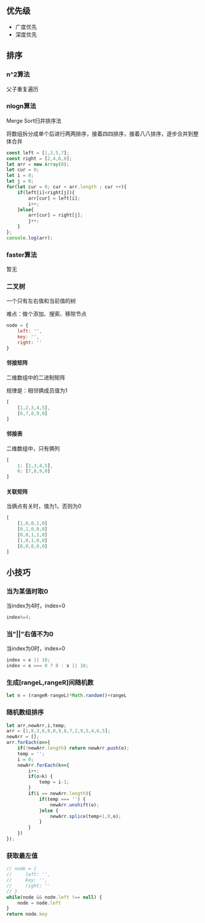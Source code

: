 ## 优先级

- 广度优先
- 深度优先

## 排序

### n^2算法

父子重复遍历

### nlogn算法

Merge Sort归并排序法

将数组拆分成单个后进行两两排序，接着四四排序，接着八八排序，逐步合并到整体合并

```javascript
const left = [1,3,5,7];
const right = [2,4,6,8];
let arr = new Array(8);
let cur = 0;
let i = 0;
let j = 0;
for(let cur = 0; cur < arr.length ; cur ++){
    if(left[i]<right[j]){
        arr[cur] = left[i];
        i++;
    }else{
        arr[cur] = right[j];
        j++;
    }
};
console.log(arr);
```

### faster算法

暂无

### 二叉树

一个只有左右值和当前值的树

难点：做个添加、搜索、移除节点

```javascript
node = {
    left: '',
    key: '',
    right: ''
}
```

#### 邻接矩阵

二维数组中的二进制矩阵

规律是：相邻俩成员值为1

```javascript
[
    [1,2,3,4,5],
    [6,7,8,9,0]
]
```

#### 邻接表

二维数组中，只有俩列

```javascript
[
    1: [2,3,4,5],
    6: [7,8,9,0]
]
```

#### 关联矩阵

当俩点有关时，值为1，否则为0

```javascript
[
    [1,0,0,1,0]
    [0,1,0,0,0]
    [0,0,1,1,0]
    [1,0,1,0,0]
    [0,0,0,0,0]
]
```

## 小技巧

### 当为某值时取0

当index为4时，index=0

```javascript
index%=4;
```

### 当"||"右值不为0

当index为0时，index=0

```javascript
index = x || 10;
index = x === 0 ? 0 : x || 10;
```

### 生成[rangeL,rangeR]间随机数

```javascript
let n = (rangeR-rangeL)*Math.random()+rangeL
```
    
### 随机数组排序

```javascript
let arr,newArr,i,temp;
arr = [1,8,3,6,8,0,9,8,7,2,9,5,4,6,5];
newArr = [];
arr.forEach(o=>{
	if(!newArr.length) return newArr.push(o);
	temp = '';
	i = 0;
	newArr.forEach(k=>{
		i++;
		if(o>k) {
			temp = i-1;
        }
		if(i == newArr.length){
			if(temp === '') {
				newArr.unshift(o);
			}else {
				newArr.splice(temp+1,0,o);
			}
		}
	})
});
```

### 获取最左值

```javascript
// node = {
//     left: '',
//     key: '',
//     right: ''
// }
while(node && node.left !== null) {
    node = node.left
}
return node.key
```

